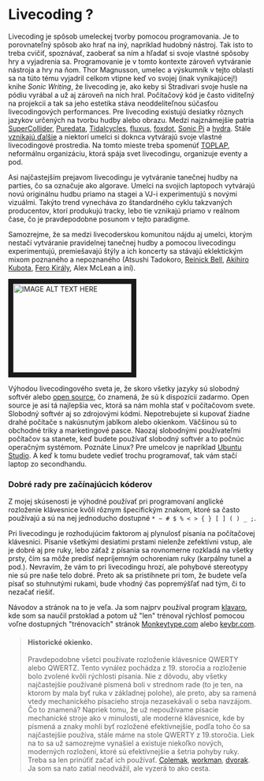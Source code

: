 # Livecoding ?

Livecoding je spôsob umeleckej tvorby pomocou programovania. Je to porovnateľný spôsob ako hrať na iný, napríklad hudobný nástroj. Tak isto to treba cvičiť, spoznávať, zaoberať sa ním a hľadať si svoje vlastné spôsoby hry a vyjadrenia sa. Programovanie je v tomto kontexte zároveň vytváranie nástroja a hry na ňom. Thor Magnusson, umelec a výskumník v tejto oblasti sa na túto tému vyjadril celkom vtipne keď vo svojej (inak vynikajúcej!) knihe *Sonic Writing*, že livecoding je, ako keby si Stradivari svoje husle na pódiu vyrábal a už aj zároveň na nich hral. Počítačový kód je často viditeľný na projekcii a tak sa jeho estetika stáva neoddeliteľnou súčasťou livecodingových performances.  Pre livecoding existujú desiatky rôznych jazykov určených na tvorbu hudby alebo obrazu. Medzi najznámejšie patria  [SuperCollider](https://supercollider.github.io/), [Puredata](https://puredata.info/), [Tidalcycles](https://tidalcycles.org/), [fluxus](http://www.pawfal.org/fluxus/), [foxdot](https://foxdot.org/), [Sonic Pi](https://sonic-pi.net/) a [hydra](https://hydra.ojack.xyz/?sketch_id=example_4). Stále [vznikajú ďalšie](https://github.com/toplap/awesome-livecoding) a niektorí umelci si doknca vytvárajú svoje vlastné livecodingové prostredia. Na tomto mieste treba spomenúť [TOPLAP](https://toplap.org/), neformálnu organizáciu, ktorá spája svet livecodingu, organizuje eventy a pod.

Asi najčastejším prejavom livecodingu je vytváranie tanečnej hudby na parties, čo sa označuje ako algorave. Umelci na svojich laptopoch vytvárajú novú originálnu hudbu priamo na stagei a VJ-i experimentujú s novými vizuálmi. Takýto trend vynecháva zo štandardného cyklu takzvaných producentov, ktorí produkujú tracky, lebo tie vznikajú priamo v reálnom čase, čo je pravdepodobne posunom v tejto paradigme.

Samozrejme, že sa medzi livecoderskou komunitou nájdu aj umelci, ktorým nestačí vytváranie pravidelnej tanečnej hudby a pomocou livecodingu experimentujú, premiešavajú štýly a ich koncerty sa stávajú eklektickým mixom poznaného a nepoznaného (Atsushi Tadokoro, [Reinick Bell](https://www.youtube.com/watch?v=fXuLsLV20bw), [Akihiro Kubota](https://www.youtube.com/watch?v=IcDQnXWi4bg), [Fero Király](https://vimeo.com/656637692), Alex McLean a iní).

<a href="http://www.youtube.com/watch?feature=player_embedded&v=Tjf-NJNfOP4" target="_blank" rel="noopener noreferrer">
 <img src="http://img.youtube.com/vi/Tjf-NJNfOP4/0.jpg" alt="IMAGE ALT TEXT HERE" width="240" height="180" border="10" />
</a>

Výhodou livecodingového sveta je, že skoro všetky jazyky sú slobodný softvér alebo [open source](https://en.wikipedia.org/wiki/Open_source), čo znamená, že sú k dispozícii zadarmo. Open source je asi tá najlepšia vec, ktorá sa nám mohla stať v počítačovom svete. Slobodný softvér aj so zdrojovými kódmi. Nepotrebujete si kupovať žiadne drahé počítače s nakúsnutým jablkom alebo okienkom. Väčšinou sú to obchodné triky a marketingové pasce. Naozaj slobodnými používateľmi počítačov sa stanete, keď budete používať slobodný softvér a to počnúc operačným systémom. Poznáte Linux? Pre umelcov je napríklad [Ubuntu Studio](https://ubuntustudio.org/). A keď k tomu budete vedieť trochu programovať, tak vám stačí laptop zo secondhandu.



### Dobré rady pre začínajúcich kóderov

Z mojej skúsenosti je výhodné používať pri programovaní anglické rozloženie klávesnice kvôli rôznym špecifickým znakom, ktoré sa často používajú a sú na nej jednoducho dostupné `* ~ # $ % < > { } [ ] ( ) _ ;`.


Pri livecodingu je rozhodujúcim faktorom aj plynulosť  písania na počítačovej klávesnici. Písanie všetkými desiatimi prstami nielenže zefektívni vstup, ale je dobré aj pre ruky, lebo záťaž z písania sa rovnomerne rozkladá na všetky prsty, čím sa môže predísť nepríjemným ochoreniam ruky (karpálny tunel a pod.). Nevravím, že vám to pri livecodingu hrozí, ale pohybové stereotypy nie sú pre naše telo dobré. Preto ak sa pristihnete pri tom, že budete veľa písať so stuhnutými rukami, bude vhodný čas popremýšľať nad tým, či to nezačať riešiť.

 Návodov a stránok na to je veľa. Ja som najprv používal program [klavaro](https://klavaro.sourceforge.io/en/index.html), kde som sa naučil prstoklad a potom už "len" trénoval rýchlosť pomocou voľne dostupných "trénovacích" stránok [Monkeytype.com](https://monkeytype.com/) alebo [keybr.com](https://www.keybr.com/).


>#### Historické okienko.
>Pravdepodobne všetci používate rozloženie klávesnice QWERTY alebo QWERTZ. Tento vynález pochádza z 19. storočia a rozloženie bolo zvolené kvôli rýchlosti písania. Nie z dôvodu, aby všetky najčastejšie používané písmená boli v strednom rade (to je ten, na ktorom by mala byť ruka v základnej polohe), ale preto, aby sa ramená vtedy mechanického písacieho stroja nezasekávali o seba navzájom. Čo to znamená? Napriek tomu, že už nepoužívame písacie mechanické stroje ako v minulosti, ale moderné klávesnice, kde by písmená a znaky mohli byť rozložené efektívnejšie, podľa toho čo sa najčastejšie používa, stále máme na stole QWERTY z 19.storočia. Liek na to sa už samozrejme vynašiel a existuje niekoľko nových, moderných rozložení, ktoré sú efektívnejšie a šetria pohyby ruky. Treba sa len prinúťiť začať ich používať. [Colemak](https://colemak.com/), [workman](https://workmanlayout.org/), [dvorak](https://en.wikipedia.org/wiki/Dvorak_keyboard_layout). Ja som sa nato zatial neodvážil, ale vyzerá to ako cesta.
